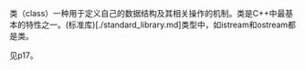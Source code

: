类（class）一种用于定义自己的数据结构及其相关操作的机制。类是C++中最基本的特性之一。(标准库)[./standard_library.md]类型中，如istream和ostream都是类。

见p17。
